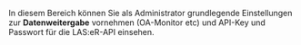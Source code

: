 In diesem Bereich können Sie als Administrator grundlegende Einstellungen zur **Datenweitergabe** vornehmen (OA-Monitor etc) und API-Key und Passwort für die LAS:eR-API einsehen. 
